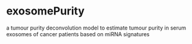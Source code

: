 # exosomePurity
a tumour purity deconvolution model to estimate tumour purity in serum exosomes of cancer patients based on miRNA signatures
